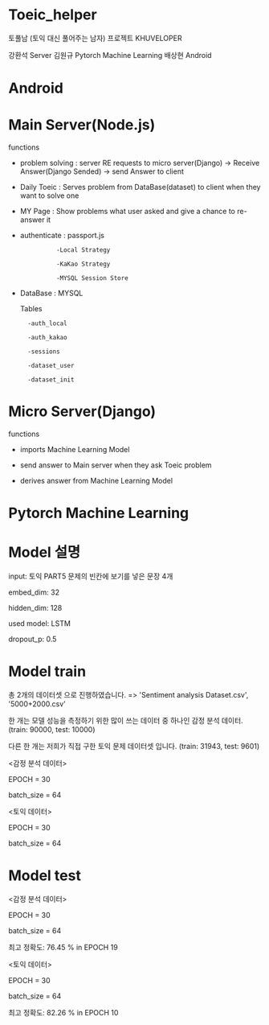 # Toeic_helper
토풀남 (토익 대신 풀어주는 남자) 프로젝트 KHUVELOPER

강환석 Server
김원규 Pytorch Machine Learning
배상현 Android

# Android
# Main Server(Node.js)
functions

* problem solving : server RE requests to micro server(Django) -> Receive Answer(Django Sended)
                  -> send Answer to client
                  
* Daily Toeic : Serves problem from DataBase(dataset) to client when they want to solve one

* MY Page : Show problems what user asked and give a chance to re-answer it

* authenticate : passport.js 

                -Local Strategy
                
                -KaKao Strategy
                
                -MYSQL Session Store
                
* DataBase : MYSQL

    Tables

        -auth_local
      
        -auth_kakao
      
        -sessions
      
        -dataset_user
      
        -dataset_init
      
# Micro Server(Django) 
  functions
  
  * imports Machine Learning Model
  
  * send answer to Main server when they ask Toeic problem
  
  * derives answer from Machine Learning Model

# Pytorch Machine Learning

# Model 설명
input: 토익 PART5 문제의 빈칸에 보기를 넣은 문장 4개

embed_dim: 32

hidden_dim: 128

used model: LSTM

dropout_p: 0.5


# Model train
총 2개의 데이터셋 으로 진행하였습니다. => 'Sentiment analysis Dataset.csv', '5000+2000.csv'

한 개는 모델 성능을 측정하기 위한 많이 쓰는 데이터 중 하나인 감정 분석 데이터. (train: 90000, test: 10000)

다른 한 개는 저희가 직접 구한 토익 문제 데이터셋 입니다. (train: 31943, test: 9601)

<감정 분석 데이터>

EPOCH = 30

batch_size = 64

<토익 데이터>

EPOCH = 30

batch_size = 64

# Model test

<감정 분석 데이터>

EPOCH = 30

batch_size = 64

최고 정확도: 76.45 % in EPOCH 19

<토익 데이터>

EPOCH = 30

batch_size = 64

최고 정확도: 82.26 % in EPOCH 10

